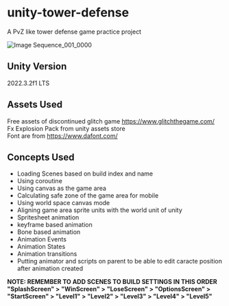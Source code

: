 # unity-tower-defense
 A PvZ like tower defense game practice project

![Image Sequence_001_0000](https://github.com/sinamhdn/unity-tower-defense/assets/34884156/3833ed03-0147-49f6-86e6-a6b31431548f)

## Unity Version
2022.3.2f1 LTS

## Assets Used
Free assets of discontinued glitch game https://www.glitchthegame.com/ \
Fx Explosion Pack from unity assets store \
Font are from https://www.dafont.com/ 

## Concepts Used
- Loading Scenes based on build index and name
- Using coroutine
- Using canvas as the game area
- Calculating safe zone of the game area for mobile
- Using world space canvas mode
- Aligning game area sprite units with the world unit of unity
- Spritesheet animation
- keyframe based animation
- Bone based animation
- Animation Events
- Animation States
- Animation transitions
- Putting animator and scripts on parent to be able to edit caracte position after animation created

**NOTE: REMEMBER TO ADD SCENES TO BUILD SETTINGS IN THIS ORDER "SplashScreen" > "WinScreen" > "LoseScreen" > "OptionsScreen" > "StartScreen" > "Level1" > "Level2" > "Level3" > "Level4" > "Level5"**
